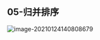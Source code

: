 ## 05-归并排序

![image-20210124140808679](C:\Users\raota\AppData\Roaming\Typora\typora-user-images\image-20210124140808679.png)

